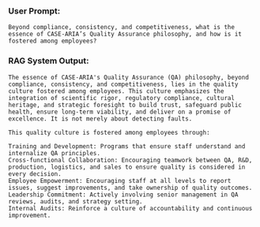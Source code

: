 ### User Prompt:
    Beyond compliance, consistency, and competitiveness, what is the essence of CASE-ARIA’s Quality Assurance philosophy, and how is it fostered among employees?

### RAG System Output:

    The essence of CASE-ARIA's Quality Assurance (QA) philosophy, beyond compliance, consistency, and competitiveness, lies in the quality culture fostered among employees. This culture emphasizes the integration of scientific rigor, regulatory compliance, cultural heritage, and strategic foresight to build trust, safeguard public health, ensure long-term viability, and deliver on a promise of excellence. It is not merely about detecting faults.
    
    This quality culture is fostered among employees through:
    
    Training and Development: Programs that ensure staff understand and internalize QA principles.
    Cross-functional Collaboration: Encouraging teamwork between QA, R&D, production, logistics, and sales to ensure quality is considered in every decision.
    Employee Empowerment: Encouraging staff at all levels to report issues, suggest improvements, and take ownership of quality outcomes.
    Leadership Commitment: Actively involving senior management in QA reviews, audits, and strategy setting.
    Internal Audits: Reinforce a culture of accountability and continuous improvement.
    

